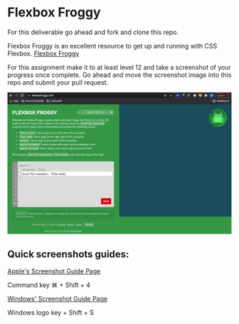 # Flexbox Froggy

For this deliverable go ahead and fork and clone this repo.

Flexbox Froggy is an excellent resource to get up and running with CSS Flexbox.
[Flexbox Froggy](https://flexboxfroggy.com/)

For this assignment make it to at least level 12 and take a screenshot of your progress once complete. Go ahead and move the screenshot image into this repo and submit your pull request.


![flexbox froggy](./flexbox-froggy.png)

## Quick screenshots guides:
[Apple's Screenshot Guide Page](https://support.apple.com/en-us/HT201361)

Command key ⌘ + Shift + 4

[Windows' Screenshot Guide Page](https://support.microsoft.com/en-us/windows/how-to-take-and-annotate-screenshots-on-windows-10-ca08e124-cc30-2579-3e55-6db63e36fbb9)

Windows logo key + Shift + S 
